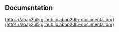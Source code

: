 ## Documentation

[https://abap2ui5.github.io/abap2UI5-documentation/](https://abap2ui5.github.io/abap2UI5-documentation/)
